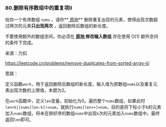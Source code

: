 ### 80.删除有序数组中的重复项II



给你一个有序数组 `nums` ，请你**[ 原地](http://baike.baidu.com/item/原地算法)** 删除重复出现的元素，使得出现次数超过两次的元素**只出现两次** ，返回删除后数组的新长度。

不要使用额外的数组空间，你必须在 **[原地 ](https://baike.baidu.com/item/原地算法)修改输入数组** 并在使用 O(1) 额外空间的条件下完成。

来源：力扣

https://leetcode.cn/problems/remove-duplicates-from-sorted-array-ii/



思路：

​		定义函数`work`，用于返回删除后数组的新长度，输入值为原数组`nums`以及重复元素出现次数的上限值，本题为2。

​		在`work`函数中，定义`len`变量，初始化为0。遍历整个`nums`数组，如果此时`len<k||nums[len-k]!=num`，就执行`nums[len++]=num`，目的是将下标小于k的元素加入`nums`数组，将未在排好序的数组`nums`中出现`k`次的元素加入`nums`数组中。最终返回`len`即可。